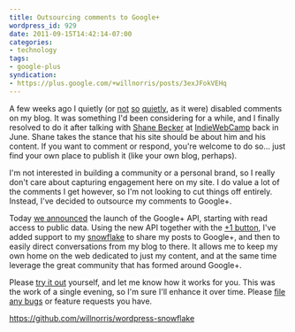 ```yaml
---
title: Outsourcing comments to Google+
wordpress_id: 929
date: 2011-09-15T14:42:14-07:00
categories:
- technology
tags:
- google-plus
syndication:
- https://plus.google.com/+willnorris/posts/3exJFokVEHq
---
```

A few weeks ago I quietly (or [not][] [so][] [quietly][], as it were) disabled comments on my blog.  It was something
I'd been considering for a while, and I finally resolved to do it after talking with [Shane Becker][] at
[IndieWebCamp][] back in June.  Shane takes the stance that his site should be about him and his content.  If you want
to comment or respond, you're welcome to do so... just find your own place to publish it (like your own blog, perhaps).

I'm not interested in building a community or a personal brand, so I really don't care about capturing engagement here
on my site.  I do value a lot of the comments I get however, so I'm not looking to cut things off entirely.  Instead,
I've decided to outsource my comments to Google+.

Today [we announced][] the launch of the Google+ API, starting with read access to public data.  Using the new API
together with the [+1 button][], I've added support to my [snowflake][] to share my posts to Google+, and then to easily
direct conversations from my blog to there.  It allows me to keep my own home on the web dedicated to just my content,
and at the same time leverage the great community that has formed around Google+.

Please [try it out][snowflake] yourself, and let me know how it works for you.  This was the work of a single evening,
so I'm sure I'll enhance it over time.  Please [file any bugs][] or feature requests you have.

<https://github.com/willnorris/wordpress-snowflake>

[not]: https://twitter.com/andrewwatson/status/101351332602060800
[so]: https://twitter.com/ChrisSaad/status/101351327149473792
[quietly]: https://twitter.com/willnorris/status/101351800992575488
[Shane Becker]: http://iamshane.com/
[IndieWebCamp]: http://indiewebcamp.com/
[we announced]: http://googleplusplatform.blogspot.com/
[Google+]: http://www.google.com/+
[+1 button]: http://developers.google.com/+/plugins/+1button/
[snowflake]: https://github.com/willnorris/wordpress-snowflake
[file any bugs]: https://github.com/willnorris/wordpress-snowflake/issues
